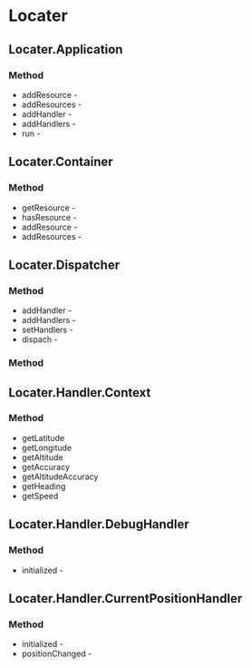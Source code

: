 Locater
================================================



Locater.Application
------------------------------------------------

### Method

* addResource - 
* addResources - 
* addHandler - 
* addHandlers - 
* run - 

Locater.Container
------------------------------------------------

### Method

* getResource - 
* hasResource - 
* addResource - 
* addResources - 

Locater.Dispatcher
------------------------------------------------

### Method

* addHandler - 
* addHandlers - 
* setHandlers - 
* dispach - 

### Method

Locater.Handler.Context
------------------------------------------------

### Method

* getLatitude
* getLongitude
* getAltitude
* getAccuracy
* getAltitudeAccuracy
* getHeading
* getSpeed


Locater.Handler.DebugHandler
------------------------------------------------

### Method

* initialized -

Locater.Handler.CurrentPositionHandler
------------------------------------------------


### Method

* initialized -
* positionChanged -
